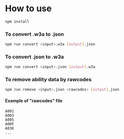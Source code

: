 # How to use
```bash
npm install
```
### To convert .w3a to .json
```bash
npm run convert <input>.w3a [output].json
```

### To convert .json to .w3a
```bash
npm run convert <input>.json [output].w3a
```

### To remove ability data by rawcodes
```bash
npm run remove <input>.json <rawcodes> [output].json
```

#### Example of "rawcodes" file
```
A001
A003
A005
A00F
A03K
...
```
